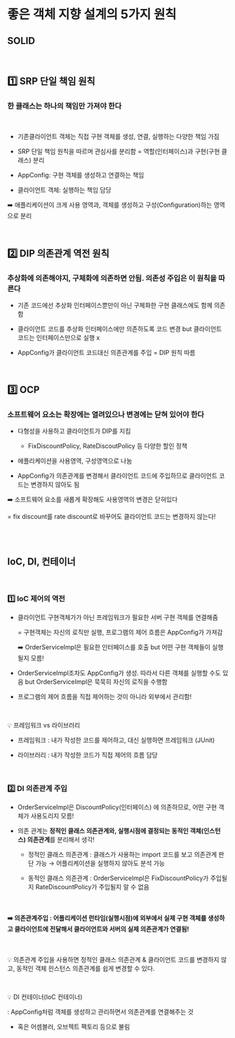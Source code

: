 # 좋은 객체 지향 설계의 5가지 원칙

## SOLID

<br>

## 1️⃣ SRP 단일 책임 원칙

### **한 클래스는 하나의 책임만 가져야 한다**

<br>

- 기존클라이언트 객체는 직접 구현 객체를 생성, 연결, 실행하는 다양한 책임 가짐

- SRP 단일 책임 원칙을 따르며 관심사를 분리함 = 역할(인터페이스)과 구현(구현 클래스) 분리

- AppConfig: 구현 객체를 생성하고 연결하는 책임

- 클라이언트 객체: 실행하는 책임 담당

➡️ 애플리케이션이 크게 사용 영역과, 객체를 생성하고 구성(Configuration)하는
영역으로 분리


<br>

## 2️⃣ DIP 의존관계 역전 원칙

### **추상화에 의존해야지, 구체화에 의존하면 안됨.  의존성 주입은 이 원칙을 따른다**

- 기존 코드에선 추상화 인터페이스뿐만이 아닌 구체화한 구현 클래스에도 함께 의존함

- 클라이언트 코드를 추상화 인터페이스에만 의존하도록 코드 변경 but 클라이언트 코드는 인터페이스만으로 실행 x

- AppConfig가 클라이언트 코드대신 의존관계를 주입 = DIP 원칙 따름

<BR>

## 3️⃣ OCP 
### **소프트웨어 요소는 확장에는 열려있으나 변경에는 닫혀 있어야 한다**

- 다형성을 사용하고 클라이언트가 DIP를 지킴
    - FixDiscountPolicy, RateDiscoutPolicy 등 다양한 할인 정책

- 애플리케이션을 사용영역, 구성영역으로 나눔
- AppConfig가 의존관계를 변경해서 클라이언트 코드에 주입하므로 클라이언트 코드는 변경하지 않아도 됨

➡️ 소프트웨어 요소를 새롭게 확장해도 사용영역의 변경은 닫혀있다

= fix discount를 rate discount로 바꾸어도 클라이언트 코드는 변경하지 않는다!

<br>
<BR>

## IoC, DI, 컨테이너

<BR>

### 1️⃣ IoC 제어의 역전

- 클라이언트 구현객체가가 아닌 프레임워크가 필요한 서버 구현 객체를 연결해줌

    = 구현객체는 자신의 로직만 실행, 프로그램의 제어 흐름은 AppConfig가 가져감   

    ➡️ OrderServiceImpl은 필요한 인터페이스를 호출 but 어떤 구현 객체들이 실행될지 모름! 
- OrderServiceImpl조차도 AppConfig가 생성. 따라서 다른 객체를 실행할 수도 있음 but OrderServiceImpl은 묵묵히 자신의 로직을 수행함


- 프로그램의 제어 흐름을 직접 제어하는 것이 아니라 외부에서 관리함!

<br>

💡 프레임워크 vs 라이브러리

- 프레임워크 : 내가 작성한 코드를 제어하고, 대신 실행하면 프레임워크 (JUnit)

- 라이브러리 : 내가 작성한 코드가 직접 제어의 흐름 담당


<br>

### 2️⃣ DI 의존관계 주입

- OrderServiceImpl은 DiscountPolicy(인터페이스) 에 의존하므로, 어떤 구현 객체가 사용도리지 모름!

- 의존 관계는 **정적인 클래스 의존관계와, 실행시점에 결정되는 동적인 객체(인스턴스) 의존관계**를 분리해서 생각! 

    - 정적인 클래스 의존관계
        : 클래스가 사용하는 import 코드를 보고 의존관계 판단 가능
        → 어플리케이션을 실행하지 않아도 분석 가능

    - 동적인 클래스 의존관계
        : OrderServiceImpl은 FixDiscountPolicy가 주입될지 RateDiscountPolicy가 주입될지 알 수 없음

<br>

#### ➡️ 의존관계주입 : 어플리케이션 런타임(실행시점)에 외부에서 실제 구현 객체를 생성하고 클라이언트에 전달해서 클라이언트와 서버의 실제 의존관계가 연결됨!

<br>

💡 의존관계 주입을 사용하면 정적인 클래스 의존관계 & 클라이언트 코드를 변경하지 않고, 동적인 객체 읜스턴스 의존관계를 쉽게 변경할 수 있다.
            
<br> 

💡 DI 컨테이너(IoC 컨테이너)

: AppConfig처럼 객체를 생성하고 관리하면서 의존관계를 연결해주는 것

- 혹은 어셈블러, 오브젝트 팩토리 등으로 불림
